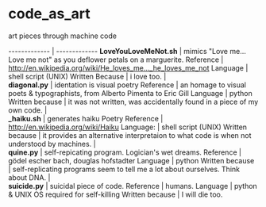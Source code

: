 code_as_art
===========

art pieces through machine code

------------- | -------------
**LoveYouLoveMeNot.sh**	| mimics "Love me... Love me not" as you deflower petals on a marguerite. 
Reference 		| http://en.wikipedia.org/wiki/He_loves_me..._he_loves_me_not
Language 		| shell script (UNIX)
Written Because 	| i love too.
			| 		
**diagonal.py**		| identation is visual poetry
Reference		| an homage to visual poets & typographists, from Alberto Pimenta to Eric Gill 
Language		| python
Written because		| it was not written, was accidentally found in a piece of my own code.
			| 		
**_haiku.sh**		| generates haiku Poetry
Reference		| http://en.wikipedia.org/wiki/Haiku
Language: 		| shell script (UNIX)
Written because		| it provides an alternative interpretaion to what code is when not understood by machines.
			| 		
**quine.py** 		| self-repicating program. Logician's wet dreams.
Reference 		| gödel escher bach, douglas hofstadter
Language		| python 
Written because		| self-replicating programs seem to tell me a lot about ourselves. Think about DNA.
			| 		
**suicide.py**		| suicidal piece of code.
Reference 		| humans.
Language 		| python & UNIX OS required for self-killing
Written because		| I will die too. 
